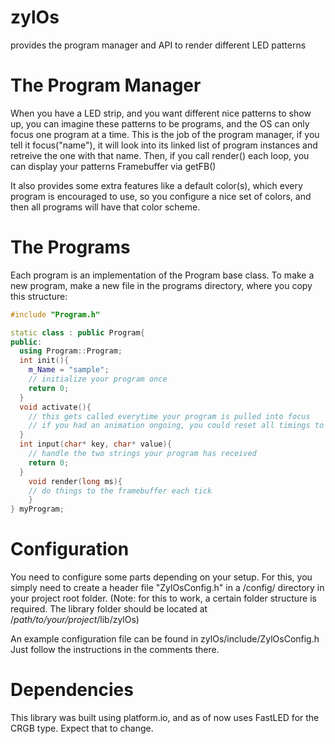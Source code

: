 # zylOs
provides the program manager and API to render different LED patterns

# The Program Manager
When you have a LED strip, and you want different nice patterns to show up, you can imagine these patterns to be programs, and the OS can only focus one program at a time.
This is the job of the program manager, if you tell it focus("name"), it will look into its linked list of program instances and retreive the one with that name.
Then, if you call render() each loop, you can display your patterns Framebuffer via getFB()

It also provides some extra features like a default color(s), which every program is encouraged to use, so you configure a nice set of colors, and then all programs will have that color scheme.

# The Programs
Each program is an implementation of the Program base class.
To make a new program, make a new file in the programs directory, where you copy this structure:
```cpp
#include "Program.h"

static class : public Program{
public:
  using Program::Program;
  int init(){
    m_Name = "sample";
    // initialize your program once
    return 0;
  }
  void activate(){
    // this gets called everytime your program is pulled into focus
    // if you had an animation ongoing, you could reset all timings to 0 here
  }
  int input(char* key, char* value){
    // handle the two strings your program has received
    return 0;
  }
	void render(long ms){
    // do things to the framebuffer each tick
	}
} myProgram;
```

# Configuration
You need to configure some parts depending on your setup.
For this, you simply need to create a header file "ZylOsConfig.h" in a /config/ directory in your project root folder.
(Note: for this to work, a certain folder structure is required. The library folder should be located at /*path/to/your/project*/lib/zylOs)

An example configuration file can be found in zylOs/include/ZylOsConfig.h
Just follow the instructions in the comments there.

# Dependencies
This library was built using platform.io, and as of now uses FastLED for the CRGB type. Expect that to change.